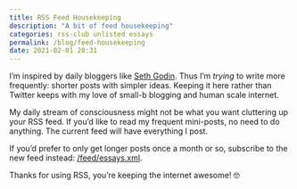 ```yaml
---
title: RSS Feed Housekeeping
description: "A bit of feed housekeeping"
categories: rss-club unlisted essays
permalink: /blog/feed-housekeeping
date: 2021-02-01 20:31
---
```


I’m inspired by daily bloggers like [Seth Godin](https://seths.blog). Thus I’m *trying* to write more frequently: shorter posts with simpler ideas. Keeping it here rather than Twitter keeps with my love of small-b blogging and human scale internet. 

My daily stream of consciousness might not be what you want cluttering up your RSS feed. If you’d like to read my frequent mini-posts, no need to do anything. The current feed will have everything I post. 

If you’d prefer to only get longer posts once a month or so, subscribe to the new feed instead: [/feed/essays.xml](https://derekkedziora.com/feed/essays.xml). 

Thanks for using RSS, you’re keeping the internet awesome! 🤓